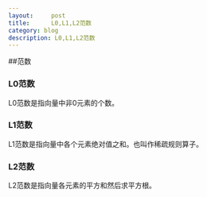 ```yaml
---
layout:     post
title:      L0,L1,L2范数
category: blog
description: L0,L1,L2范数
---
```


##范数   

### L0范数    

L0范数是指向量中非0元素的个数。    

### L1范数    

L1范数是指向量中各个元素绝对值之和。也叫作稀疏规则算子。

### L2范数    

L2范数是指向量各元素的平方和然后求平方根。
